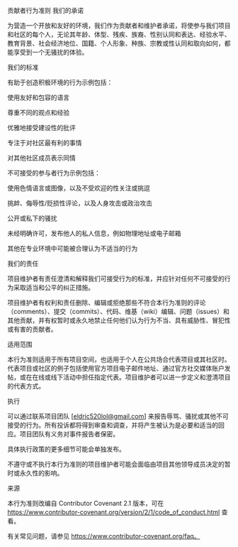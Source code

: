 贡献者行为准则
我们的承诺

为营造一个开放和友好的环境，我们作为贡献者和维护者承诺，将使参与我们项目和社区的每个人，无论其年龄、体型、残疾、族裔、性别认同和表达、经验水平、教育背景、社会经济地位、国籍、个人形象、种族、宗教或性认同和取向如何，都能享受到一个无骚扰的体验。

我们的标准

有助于创造积极环境的行为示例包括：

使用友好和包容的语言

尊重不同的观点和经验

优雅地接受建设性的批评

专注于对社区最有利的事情

对其他社区成员表示同情

不可接受的参与者行为示例包括：

使用色情语言或图像，以及不受欢迎的性关注或挑逗

挑衅、侮辱性/贬损性评论，以及人身攻击或政治攻击

公开或私下的骚扰

未经明确许可，发布他人的私人信息，例如物理地址或电子邮箱

其他在专业环境中可能被合理认为不适当的行为

我们的责任

项目维护者有责任澄清和解释我们可接受行为的标准，并应针对任何不可接受的行为采取适当和公平的纠正措施。

项目维护者有权利和责任删除、编辑或拒绝那些不符合本行为准则的评论（comments）、提交（commits）、代码、维基（wiki）编辑、问题（issues）和其他贡献，并有权暂时或永久地禁止任何他们认为行为不当、具有威胁性、冒犯性或有害的贡献者。

适用范围

本行为准则适用于所有项目空间，也适用于个人在公共场合代表项目或其社区时。代表项目或社区的例子包括使用官方项目电子邮件地址、通过官方社交媒体账户发帖，或在在线或线下活动中担任指定代表。项目维护者可以进一步定义和澄清项目的代表方式。

执行

可以通过联系项目团队 [eldric520lol@gmail.com] 来报告辱骂、骚扰或其他不可接受的行为。所有投诉都将得到审查和调查，并将产生被认为是必要和适当的回应。项目团队有义务对事件报告者保密。

具体执行政策的更多细节可能会单独发布。

不遵守或不执行本行为准则的项目维护者可能会面临由项目其他领导成员决定的暂时或永久性的影响。

来源

本行为准则改编自 Contributor Covenant 2.1 版本，可在 https://www.contributor-covenant.org/version/2/1/code_of_conduct.html 查看。

有关常见问题，请参见 https://www.contributor-covenant.org/faq。